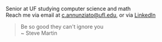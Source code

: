 Senior at UF studying computer science and math <br>
Reach me via email at c.annunziato@ufl.edu, or via [LinkedIn](https://www.linkedin.com/in/cjannunziato/)<br>
> Be so good they can't ignore you<br>
~ Steve Martin


<!---
cjannun/cjannun is a ✨ special ✨ repository because its `README.md` (this file) appears on your GitHub profile.
You can click the Preview link to take a look at your changes.
--->
